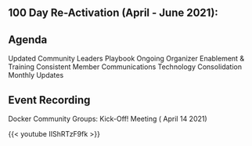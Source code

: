 ## 100 Day Re-Activation (April - June 2021):


## Agenda

Updated Community Leaders Playbook
Ongoing Organizer Enablement & Training
Consistent Member Communications
Technology Consolidation
Monthly Updates


## Event Recording

<div class="-bg-primary p-3 display-4">Docker Community Groups: Kick-Off! Meeting ( April 14 2021)</div>

{{< youtube IIShRTzF9fk >}}


